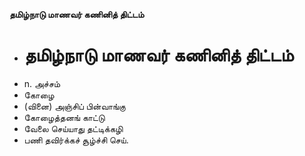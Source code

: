 **தமிழ்நாடு மாணவர் கணினித் திட்டம்**
- # தமிழ்நாடு மாணவர் கணினித் திட்டம்
- n. அச்சம்
- கோழை
- (வினை) அஞ்சிப் பின்வாங்கு
- கோழைத்தனங் காட்டு
- வேலை செய்யாது தட்டிக்கழி
- பணி தவிர்க்கச் சூழ்ச்சி செய்.

